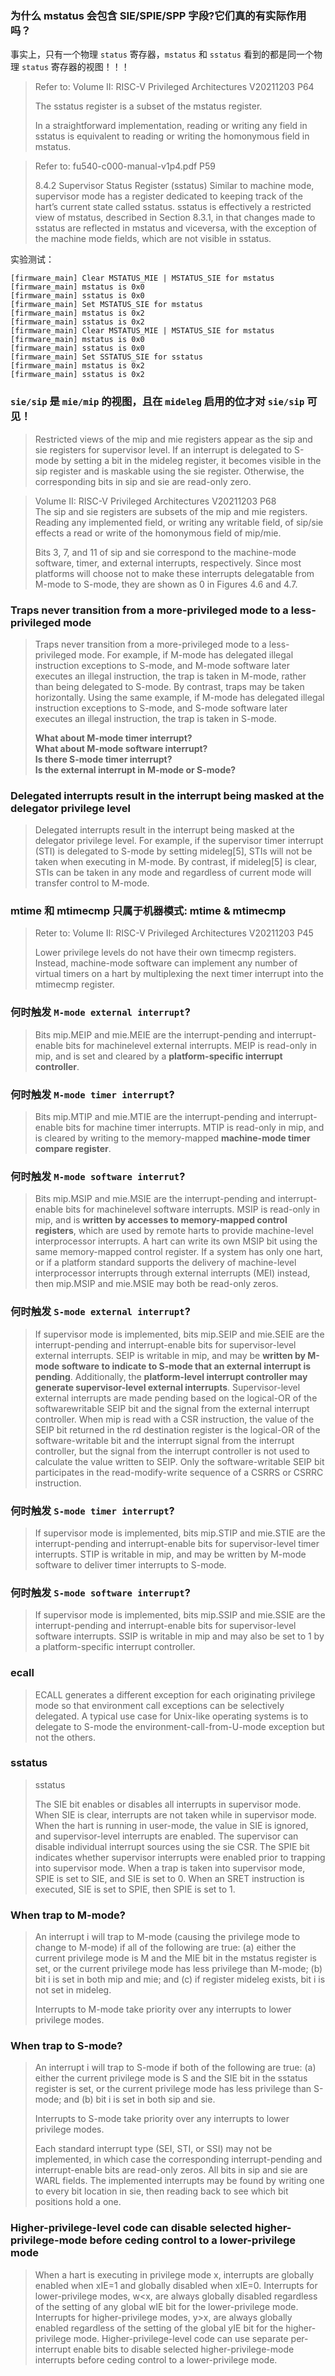 ### 为什么 mstatus 会包含 SIE/SPIE/SPP 字段?它们真的有实际作用吗？  
事实上，只有一个物理 `status` 寄存器，`mstatus` 和 `sstatus` 看到的都是同一个物理 `status` 寄存器的视图！！！  

> Refer to: Volume II: RISC-V Privileged Architectures V20211203 P64  
> 
> The sstatus register is a subset of the mstatus register.  
> 
> In a straightforward implementation, reading or writing any field in sstatus is equivalent to reading or writing the homonymous field in mstatus.

> Refer to: fu540-c000-manual-v1p4.pdf P59  
> 
> 8.4.2 Supervisor Status Register (sstatus)
Similar to machine mode, supervisor mode has a register dedicated to keeping track of the hart’s current state called sstatus. sstatus is effectively a restricted view of mstatus, described in Section 8.3.1, in that changes made to sstatus are reflected in mstatus and viceversa, with the exception of the machine mode fields, which are not visible in sstatus.

实验测试：  
```
[firmware_main] Clear MSTATUS_MIE | MSTATUS_SIE for mstatus
[firmware_main] mstatus is 0x0
[firmware_main] sstatus is 0x0
[firmware_main] Set MSTATUS_SIE for mstatus
[firmware_main] mstatus is 0x2
[firmware_main] sstatus is 0x2
[firmware_main] Clear MSTATUS_MIE | MSTATUS_SIE for mstatus
[firmware_main] mstatus is 0x0
[firmware_main] sstatus is 0x0
[firmware_main] Set SSTATUS_SIE for sstatus
[firmware_main] mstatus is 0x2
[firmware_main] sstatus is 0x2
```

### `sie/sip` 是 `mie/mip` 的视图，且在 `mideleg` 启用的位才对 `sie/sip` 可见！
> Restricted views of the mip and mie registers appear as the sip and sie registers for supervisor level. If an interrupt is delegated to S-mode by setting a bit in the mideleg register, it becomes visible in the sip register and is maskable using the sie register. Otherwise, the corresponding bits in sip and sie are read-only zero.

> Volume II: RISC-V Privileged Architectures V20211203 P68  
> The sip and sie registers are subsets of the mip and mie registers. Reading any implemented field, or writing any writable field, of sip/sie effects a read or write of the homonymous field of mip/mie.  
> 
> Bits 3, 7, and 11 of sip and sie correspond to the machine-mode software, timer, and external interrupts, respectively. Since most platforms will choose not to make these interrupts delegatable from M-mode to S-mode, they are shown as 0 in Figures 4.6 and 4.7.

### Traps never transition from a more-privileged mode to a less-privileged mode
> Traps never transition from a more-privileged mode to a less-privileged mode. For example, if M-mode has delegated illegal instruction exceptions to S-mode, and M-mode software later executes an illegal instruction, the trap is taken in M-mode, rather than being delegated to S-mode. By contrast, traps may be taken horizontally. Using the same example, if M-mode has delegated illegal instruction exceptions to S-mode, and S-mode software later executes an illegal instruction, the trap is taken in S-mode.  
> 
> **What about M-mode timer interrupt?**  
> **What about M-mode software interrupt?**  
> **Is there S-mode timer interrupt?**  
> **Is the external interrupt in M-mode or S-mode?**  

### Delegated interrupts result in the interrupt being masked at the delegator privilege level  
> Delegated interrupts result in the interrupt being masked at the delegator privilege level. For example, if the supervisor timer interrupt (STI) is delegated to S-mode by setting mideleg[5], STIs will not be taken when executing in M-mode. By contrast, if mideleg[5] is clear, STIs can be taken in any mode and regardless of current mode will transfer control to M-mode.


### mtime 和 mtimecmp 只属于机器模式: mtime & mtimecmp
> Reter to: Volume II: RISC-V Privileged Architectures V20211203 P45  
> 
> Lower privilege levels do not have their own timecmp registers. Instead, machine-mode software can implement any number of virtual timers on a hart by multiplexing the next timer interrupt into the mtimecmp register.

### 何时触发 `M-mode external interrupt`?
> Bits mip.MEIP and mie.MEIE are the interrupt-pending and interrupt-enable bits for machinelevel external interrupts. MEIP is read-only in mip, and is set and cleared by a **platform-specific interrupt controller**.  

### 何时触发 `M-mode timer interrupt`?
> Bits mip.MTIP and mie.MTIE are the interrupt-pending and interrupt-enable bits for machine timer interrupts. MTIP is read-only in mip, and is cleared by writing to the memory-mapped **machine-mode timer compare register**.

### 何时触发 `M-mode software interrut`?
> Bits mip.MSIP and mie.MSIE are the interrupt-pending and interrupt-enable bits for machinelevel software interrupts. MSIP is read-only in mip, and is **written by accesses to memory-mapped control registers**, which are used by remote harts to provide machine-level interprocessor interrupts. A hart can write its own MSIP bit using the same memory-mapped control register. If a system has only one hart, or if a platform standard supports the delivery of machine-level interprocessor
interrupts through external interrupts (MEI) instead, then mip.MSIP and mie.MSIE may both be read-only zeros.

### 何时触发 `S-mode external interrupt`?
> If supervisor mode is implemented, bits mip.SEIP and mie.SEIE are the interrupt-pending and interrupt-enable bits for supervisor-level external interrupts. SEIP is writable in mip, and may be **written by M-mode software to indicate to S-mode that an external interrupt is pending**. Additionally, the **platform-level interrupt controller may generate supervisor-level external interrupts**. Supervisor-level external interrupts are made pending based on the logical-OR of the softwarewritable SEIP bit and the signal from the external interrupt controller. When mip is read with a CSR instruction, the value of the SEIP bit returned in the rd destination register is the logical-OR of the software-writable bit and the interrupt signal from the interrupt controller, but the signal from the interrupt controller is not used to calculate the value written to SEIP. Only the software-writable SEIP bit participates in the read-modify-write sequence of a CSRRS or CSRRC instruction.

### 何时触发 `S-mode timer interrupt`?
> If supervisor mode is implemented, bits mip.STIP and mie.STIE are the interrupt-pending and interrupt-enable bits for supervisor-level timer interrupts. STIP is writable in mip, and may be written by M-mode software to deliver timer interrupts to S-mode.

### 何时触发 `S-mode software interrupt`?
> If supervisor mode is implemented, bits mip.SSIP and mie.SSIE are the interrupt-pending and interrupt-enable bits for supervisor-level software interrupts. SSIP is writable in mip and may also be set to 1 by a platform-specific interrupt controller.


### ecall
> ECALL generates a different exception for each originating privilege mode so that environment call exceptions can be selectively delegated. A typical use case for Unix-like operating systems is to delegate to S-mode the environment-call-from-U-mode exception but not the others.

### sstatus
> sstatus
> 
> The SIE bit enables or disables all interrupts in supervisor mode. When SIE is clear, interrupts are not taken while in supervisor mode. When the hart is running in user-mode, the value in SIE is ignored, and supervisor-level interrupts are enabled. The supervisor can disable individual interrupt sources using the sie CSR. The SPIE bit indicates whether supervisor interrupts were enabled prior to trapping into supervisor mode. When a trap is taken into supervisor mode, SPIE is set to SIE, and SIE is set to 0. When an SRET instruction is executed, SIE is set to SPIE, then SPIE is set to 1.  

### When trap to M-mode?  
> An interrupt i will trap to M-mode (causing the privilege mode to change to M-mode) if all of the following are true: (a) either the current privilege mode is M and the MIE bit in the mstatus register is set, or the current privilege mode has less privilege than M-mode; (b) bit i is set in both mip and mie; and (c) if register mideleg exists, bit i is not set in mideleg.
> 
> Interrupts to M-mode take priority over any interrupts to lower privilege modes.


### When trap to S-mode?  
> An interrupt i will trap to S-mode if both of the following are true: (a) either the current privilege mode is S and the SIE bit in the sstatus register is set, or the current privilege mode has less privilege than S-mode; and (b) bit i is set in both sip and sie.
> 
> Interrupts to S-mode take priority over any interrupts to lower privilege modes.
> 
> Each standard interrupt type (SEI, STI, or SSI) may not be implemented, in which case the corresponding interrupt-pending and interrupt-enable bits are read-only zeros. All bits in sip and sie are WARL fields. The implemented interrupts may be found by writing one to every bit location in sie, then reading back to see which bit positions hold a one.

### Higher-privilege-level code can disable selected higher-privilege-mode before ceding control to a lower-privilege mode  
> When a hart is executing in privilege mode x, interrupts are globally enabled when xIE=1 and globally disabled when xIE=0. Interrupts for lower-privilege modes, w<x, are always globally disabled regardless of the setting of any global wIE bit for the lower-privilege mode. Interrupts for higher-privilege modes, y>x, are always globally enabled regardless of the setting of the global yIE bit for the higher-privilege mode. Higher-privilege-level code can use separate per-interrupt enable bits to disable selected higher-privilege-mode interrupts before ceding control to a lower-privilege mode.  

